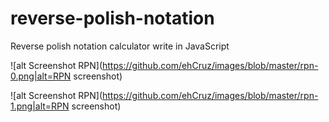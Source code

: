 # reverse-polish-notation
Reverse polish notation calculator write in JavaScript

![alt Screenshot RPN](https://github.com/ehCruz/images/blob/master/rpn-0.png|alt=RPN screenshot)

![alt Screenshot RPN](https://github.com/ehCruz/images/blob/master/rpn-1.png|alt=RPN screenshot)
